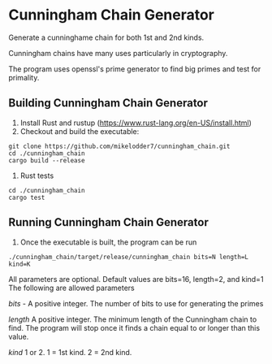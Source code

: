 # Cunningham Chain Generator
Generate a cunninghame chain for both 1st and 2nd kinds.

Cunningham chains have many uses particularly in cryptography.

The program uses openssl's prime generator to find big primes and test for primality.

## Building Cunningham Chain Generator
1. Install Rust and rustup (https://www.rust-lang.org/en-US/install.html)
1. Checkout and build the executable:

```
git clone https://github.com/mikelodder7/cunningham_chain.git
cd ./cunningham_chain
cargo build --release
```

1. Rust tests

```
cd ./cunningham_chain
cargo test
```

## Running Cunningham Chain Generator
1. Once the executable is built, the program can be run
```
./cunningham_chain/target/release/cunningham_chain bits=N length=L kind=K
```

All parameters are optional. Default values are bits=16, length=2, and kind=1
The following are allowed parameters

*bits* - A positive integer. The number of bits to use for generating the primes

*length* A positive integer. The minimum length of the Cunningham chain to find. The program will stop once it finds a chain equal to or longer than this value.

*kind* 1 or 2. 1 = 1st kind. 2 = 2nd kind.

